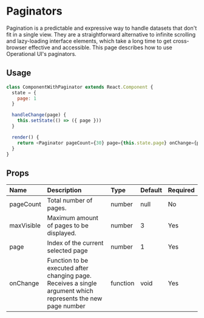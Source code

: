 # Paginators

Pagination is a predictable and expressive way to handle datasets that don't fit in a single view.  They are a straightforward alternative to infinite scrolling and lazy-loading interface elements, which take a long time to get cross-browser effective and accessible. This page describes how to use Operational UI's paginators.

## Usage

```js
class ComponentWithPaginator extends React.Component {
  state = {
    page: 1
  }

  handleChange(page) {
    this.setState(() => ({ page }))
  }

  render() {
    return <Paginator pageCount={30} page={this.state.page} onChange={page => this.handleChange(page)} />
  }
}
```

## Props

| Name | Description | Type | Default | Required | 
| :--- | :--- | :--- | :---| :--- |
| pageCount | Total number of pages. | number | null | No |
| maxVisible | Maximum amount of pages to be displayed. | number | 3 | Yes |
| page | Index of the current selected page | number | 1 | Yes |
| onChange | Function to be executed after changing page. Receives a single argument which represents the new page number | function | void | Yes |
